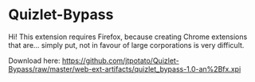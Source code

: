 # Quizlet-Bypass
Hi! This extension requires Firefox, because creating Chrome extensions that are... simply put, not in favour of large corporations is very difficult.

Download here:
https://github.com/jtpotato/Quizlet-Bypass/raw/master/web-ext-artifacts/quizlet_bypass-1.0-an%2Bfx.xpi